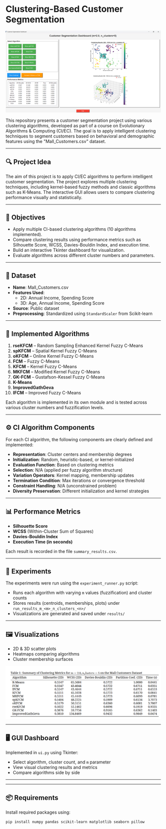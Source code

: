 # Clustering-Based Customer Segmentation

![UI Screenshot](https://github.com/MaryemEmad/ci/blob/main/ui.png?raw=true)

This repository presents a customer segmentation project using various clustering algorithms, developed as part of a course on Evolutionary Algorithms & Computing (CI/EC). The goal is to apply intelligent clustering techniques to segment customers based on behavioral and demographic features using the "Mall_Customers.csv" dataset.

---

## 🔍 Project Idea

The aim of this project is to apply CI/EC algorithms to perform intelligent customer segmentation. The project explores multiple clustering techniques, including kernel-based fuzzy methods and classic algorithms such as K-Means. The interactive GUI allows users to compare clustering performance visually and statistically.

---

## 🎯 Objectives

- Apply multiple CI-based clustering algorithms (10 algorithms implemented).
- Compare clustering results using performance metrics such as Silhouette Score, WCSS, Davies-Bouldin Index, and execution time.
- Build an interactive Tkinter dashboard for visualization.
- Evaluate algorithms across different cluster numbers and parameters.

---

## 📁 Dataset

- **Name**: Mall_Customers.csv  
- **Features Used**:
  - 2D: Annual Income, Spending Score  
  - 3D: Age, Annual Income, Spending Score  
- **Source**: Public dataset  
- **Preprocessing**: Standardized using `StandardScaler` from Scikit-learn

---

## 🧠 Implemented Algorithms

1. **rseKFCM** – Random Sampling Enhanced Kernel Fuzzy C-Means  
2. **spKFCM** – Spatial Kernel Fuzzy C-Means  
3. **oKFCM** – Online Kernel Fuzzy C-Means  
4. **FCM** – Fuzzy C-Means  
5. **KFCM** – Kernel Fuzzy C-Means  
6. **MKFCM** – Modified Kernel Fuzzy C-Means  
7. **GK-FCM** – Gustafson-Kessel Fuzzy C-Means  
8. **K-Means**  
9. **ImprovedGathGeva**  
10. **IFCM** – Improved Fuzzy C-Means  

Each algorithm is implemented in its own module and is tested across various cluster numbers and fuzzification levels.

---

## ⚙️ CI Algorithm Components

For each CI algorithm, the following components are clearly defined and implemented:

- **Representation**: Cluster centers and membership degrees
- **Initialization**: Random, heuristic-based, or kernel-initialized
- **Evaluation Function**: Based on clustering metrics
- **Selection**: N/A (applied per fuzzy algorithm structure)
- **Variation Operators**: Kernel mapping, membership updates
- **Termination Condition**: Max iterations or convergence threshold
- **Constraint Handling**: N/A (unconstrained problem)
- **Diversity Preservation**: Different initialization and kernel strategies

---

## 📊 Performance Metrics

- **Silhouette Score**
- **WCSS** (Within-Cluster Sum of Squares)
- **Davies-Bouldin Index**
- **Execution Time (in seconds)**

Each result is recorded in the file `summary_results.csv`.

---

## 🧪 Experiments

The experiments were run using the `experiment_runner.py` script:
- Runs each algorithm with varying `m` values (fuzzification) and cluster counts
- Stores results (centroids, memberships, plots) under `run_results_m_<m>_n_clusters_<n>/`
- Visualizations are generated and saved under `results/`

---

## 🖼️ Visualizations

- 2D & 3D scatter plots  
- Heatmaps comparing algorithms  
- Cluster membership surfaces

![Summary Screenshot](https://github.com/MaryemEmad/ci/blob/main/summary.png?raw=true)

---

## 🖥️ GUI Dashboard

Implemented in `ui.py` using Tkinter:
- Select algorithm, cluster count, and `m` parameter
- View visual clustering results and metrics
- Compare algorithms side by side

---

---

## 📦 Requirements

Install required packages using:

```bash
pip install numpy pandas scikit-learn matplotlib seaborn pillow



